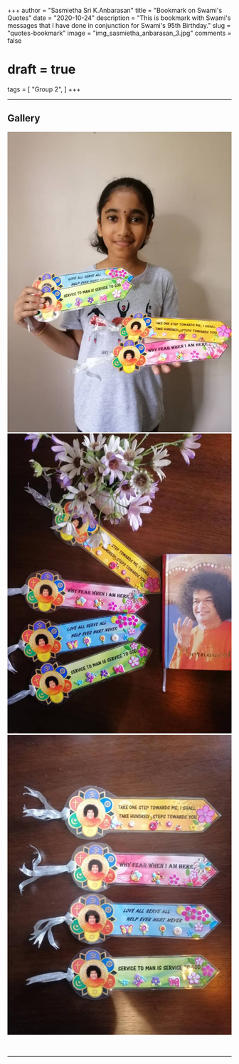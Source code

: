 +++
author = "Sasmietha Sri K.Anbarasan"
title = "Bookmark on Swami's Quotes"
date = "2020-10-24"
description = "This is bookmark with Swami's messages that I have done in conjunction for Swami's 95th Birthday."
slug = "quotes-bookmark"
image = "img_sasmietha_anbarasan_3.jpg"
comments = false
# draft = true
tags = [
    "Group 2",
]
+++

---

## Gallery

![](img_sasmietha_anbarasan_1.jpg) ![](img_sasmietha_anbarasan_2.jpg) ![](img_sasmietha_anbarasan_3.jpg)

<br>

---